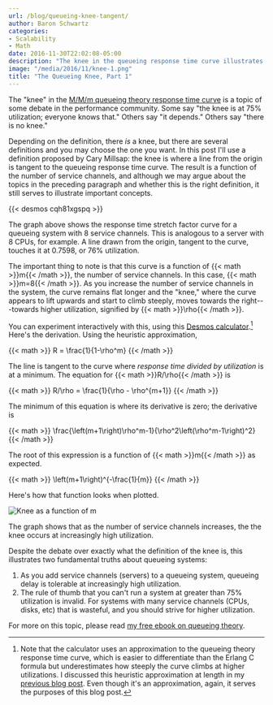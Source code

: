 ```yaml
---
url: /blog/queueing-knee-tangent/
author: Baron Schwartz
categories:
- Scalability
- Math
date: 2016-11-30T22:02:08-05:00
description: "The knee in the queueing response time curve illustrates important truths about queueing theory."
image: "/media/2016/11/knee-1.png"
title: "The Queueing Knee, Part 1"
---
```


The "knee" in the [M/M/m queueing theory response time
curve](/blog/response-time-stretch-factor/) is a topic of some debate in the
performance community. Some say "the knee is at 75% utilization; everyone knows
that." Others say "it depends." Others say "there is no knee."

<!--more-->

Depending on the definition, there _is_ a knee, but there are several
definitions and you may choose the one you want. In this post I'll use a
definition proposed by Cary Millsap: the knee is where a line from the origin is
tangent to the queueing response time curve. The result is a function of the
number of service channels, and although we may argue about the topics in the
preceding paragraph and whether this is the right definition, it still serves to
illustrate important concepts.

{{< desmos cqh81xgspq >}}

The graph above shows the response time stretch factor curve for a queueing
system with 8 service channels. This is analogous to a server with 8 CPUs, for
example. A line drawn from the origin, tangent to the curve, touches it at
0.7598, or 76% utilization.

The important thing to note is that this curve is a function of {{< math >}}m{{< /math >}}, the
number of service channels. In this case, {{< math >}}m=8{{< /math >}}. As you increase the number
of service channels in the system, the curve remains flat longer and the "knee,"
where the curve appears to lift upwards and start to climb steeply, moves towards
the right---towards higher utilization, signified by {{< math >}}\rho{{< /math >}}.

You can experiment interactively with this, using this [Desmos
calculator](https://www.desmos.com/calculator/cqh81xgspq).[^1]
Here's the derivation. Using the heuristic approximation,

{{< math >}}
R = \frac{1}{1-\rho^m}
{{< /math >}}

The line is tangent to the curve where *response time divided by
utilization* is at a minimum. The equation for {{< math >}}R/\rho{{< /math >}} is

{{< math >}}
R/\rho = \frac{1}{\rho - \rho^{m+1}}
{{< /math >}}

The minimum of this equation is where its derivative is zero; the derivative is

{{< math >}}
\frac{\left(m+1\right)\rho^m-1}{\rho^2\left(\rho^m-1\right)^2}
{{< /math >}}

The root of this expression is a function of {{< math >}}m{{< /math >}} as expected.

{{< math >}}
\left(m+1\right)^{-\frac{1}{m}}
{{< /math >}}

Here's how that function looks when plotted.

![Knee as a function of m](/media/2016/11/knee-2.png)

The graph shows that as the number of service channels increases, the
the knee occurs at increasingly high utilization.

Despite the debate over exactly what the definition of the knee is, this
illustrates two fundamental truths about queueing systems:

1. As you add service channels (servers) to a queueing system, queueing delay is
	tolerable at increasingly high utilization.
2. The rule of thumb that you can't run a system at greater than 75% utilization
	is invalid. For systems with many service channels (CPUs, disks, etc) that is
	wasteful, and you should strive for higher utilization.

For more on this topic, please read [my free ebook on queueing
theory](https://www.vividcortex.com/resources/queueing-theory).

[^1]: Note that the calculator uses an approximation to the queueing theory response time curve, which is easier to differentiate than the Erlang C formula but underestimates how steeply the curve climbs at higher utilizations. I discussed this heuristic approximation at length in my [previous blog post](/blog/response-time-stretch-factor/). Even though it's an approximation, again, it serves the purposes of this blog post.
